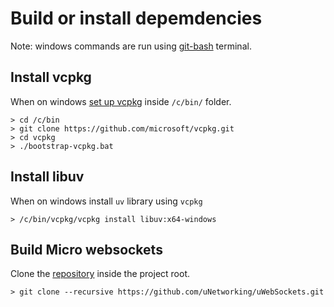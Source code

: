 # Build or install depemdencies

Note: windows commands are run using [git-bash](https://git-scm.com/downloads) terminal.

## Install vcpkg

When on windows [set up vcpkg](https://learn.microsoft.com/en-us/vcpkg/get_started/get-started?pivots=shell-cmd) inside `/c/bin/` folder. 

```
> cd /c/bin
> git clone https://github.com/microsoft/vcpkg.git
> cd vcpkg
> ./bootstrap-vcpkg.bat
```

## Install libuv

When on windows install `uv` library using `vcpkg`

```
> /c/bin/vcpkg/vcpkg install libuv:x64-windows
```

## Build Micro websockets

Clone the [repository](https://github.com/uNetworking/uWebSockets.git) inside the project root.

```
> git clone --recursive https://github.com/uNetworking/uWebSockets.git
```

```



